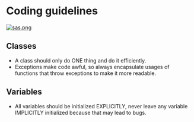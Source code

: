 # Coding guidelines

[![sas.png](https://i.postimg.cc/4NcsH8Mt/sas.png)](https://postimg.cc/WhsQQ7sb)

## Classes

- A class should only do ONE thing and do it efficiently.
- Exceptions make code awful, so always encapsulate usages
of functions that throw exceptions to make it more readable.

## Variables

- All variables should be initialized EXPLICITLY, never leave any
variable IMPLICITLY initialized because that may lead to bugs.
